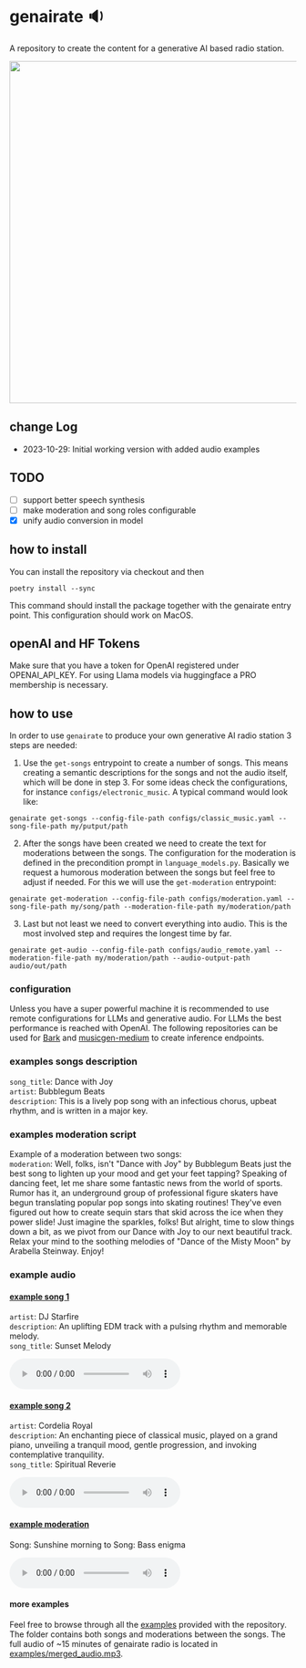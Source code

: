 # genairate 🔉
A repository to create the content for a generative AI based radio station.
<!-- ![genairate](https://github.com/skroed/genairate/assets/83976953/9e3e07bd-2e2b-4337-bb0f-4955a20302a3 | width=100) -->
<img src="https://github.com/skroed/genairate/assets/83976953/9e3e07bd-2e2b-4337-bb0f-4955a20302a3" width="600">

## change Log
- 2023-10-29: Initial working version with added audio examples

## TODO
- [ ] support better speech synthesis
- [ ] make moderation and song roles configurable
- [x] unify audio conversion in model

## how to install
You can install the repository via checkout and then
```shell
poetry install --sync
```
This command should install the package together with the genairate entry point.
This configuration should work on MacOS.
## openAI and HF Tokens
Make sure that you have a token for OpenAI registered under OPENAI_API_KEY. For using Llama models via huggingface a PRO membership is necessary.
## how to use
In order to use `genairate` to produce your own generative AI radio station 3 steps are needed:
1. Use the `get-songs` entrypoint to create a number of songs. This means creating a semantic descriptions for the songs and not the audio itself, which will be done in step 3. For some ideas check the configurations, for instance `configs/electronic_music`. A typical command would look like:
```shell
genairate get-songs --config-file-path configs/classic_music.yaml --song-file-path my/putput/path
```
2. After the songs have been created we need to create the text for moderations between the songs. The configuration for the moderation is defined in the precondition prompt in `language_models.py`. Basically we request a humorous moderation between the songs but feel free to adjust if needed. For this we will use the `get-moderation` entrypoint:
```shell
genairate get-moderation --config-file-path configs/moderation.yaml --song-file-path my/song/path --moderation-file-path my/moderation/path
```
3. Last but not least we need to convert everything into audio. This is the most involved step and requires the longest time by far.
```shell
genairate get-audio --config-file-path configs/audio_remote.yaml --moderation-file-path my/moderation/path --audio-output-path audio/out/path
```
### configuration
Unless you have a super powerful machine it is recommended to use remote configurations for LLMs and generative audio. For LLMs the best performance is reached with OpenAI.
The following repositories can be used for [Bark](https://huggingface.co/skroed/bark) and [musicgen-medium](https://huggingface.co/skroed/musicgen-medium) to create inference endpoints.
### examples songs description
`song_title`: Dance with Joy \
`artist`:  Bubblegum Beats \
`description`: This is a lively pop song with an infectious chorus, upbeat rhythm, and
  is written in a major key.
### examples moderation script
Example of a moderation between two songs: \
`moderation`: Well, folks, isn't "Dance with Joy" by Bubblegum Beats just the best song
  to lighten up your mood and get your feet tapping? Speaking of dancing feet, let
  me share some fantastic news from the world of sports. Rumor has it, an underground
  group of professional figure skaters have begun translating popular pop songs into
  skating routines! They've even figured out how to create sequin stars that skid
  across the ice when they power slide! Just imagine the sparkles, folks! But alright,
  time to slow things down a bit, as we pivot from our Dance with Joy to our next
  beautiful track. Relax your mind to the soothing melodies of "Dance of the Misty
  Moon" by Arabella Steinway. Enjoy!
### example audio
#### [example song 1](https://github.com/skroed/genairate/blob/main/examples/sunset_melody.mp3?raw=true)
`artist`: DJ Starfire \
`description`: An uplifting EDM track with a pulsing rhythm and memorable melody. \
`song_title`: Sunset Melody

<audio src="https://github.com/skroed/genairate/blob/main/examples/sunset_melody.mp3?raw=true" controls="controls">
</audio>

#### [example song 2](https://github.com/skroed/genairate/blob/main/examples/spiritual_reverie.mp3?raw=true)
`artist`: Cordelia Royal \
`description`: An enchanting piece of classical music, played on a grand piano, unveiling
  a tranquil mood, gentle progression, and invoking contemplative tranquility. \
`song_title`: Spiritual Reverie

<audio src="https://github.com/skroed/genairate/blob/main/examples/spiritual_reverie.mp3?raw=true" controls="controls">
</audio>

#### [example moderation](https://github.com/skroed/genairate/blob/main/examples/sunshine_morning_to_bass_enigma.mp3?raw=true)
Song: Sunshine morning to Song: Bass enigma

<audio src="https://github.com/skroed/genairate/blob/main/examples/sunshine_morning_to_bass_enigma.mp3?raw=true" controls="controls">
</audio>

#### more examples
Feel free to browse through all the [examples](examples) provided with the repository.
The folder contains both songs and moderations between the songs. The full audio of ~15 minutes of genairate radio is located
in [examples/merged_audio.mp3](examples/merged_audio.mp3).
